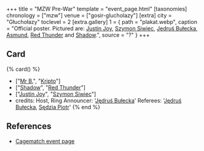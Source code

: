 +++
title = "MZW Pre-War"
template = "event_page.html"
[taxonomies]
chronology = ["mzw"]
venue = ["gosir-glucholazy"]
[extra]
city = "Głuchołazy"
toclevel = 2
[extra.gallery]
1 = { path = "plakat.webp", caption = "Official poster. Pictured are: [Justin Joy](@/w/justin-joy.md), [Szymon Siwiec](@/w/szymon-siwiec.md), [Jędruś Bułecka](@/w/jedrus-bulecka.md), [Asmund](@/w/asmund.md), [Red Thunder](@/w/red-thunder.md) and [Shadow](@/w/shadow.md).", source = "?" }
+++

## Card

{% card() %}
- ["[Mr B.](@/w/mr-b.md)", "[Kripto](@/w/kripto.md)"]
- ["[Shadow](@/w/shadow.md)", "[Red Thunder](@/w/red-thunder.md)"]
- ["[Justin Joy](@/w/justin-joy.md)", "[Szymon Siwiec](@/w/szymon-siwiec.md)"]
- credits:
    Host, Ring Announcer: '[Jędruś Bułecka](@/w/jedrus-bulecka.md)'
    Referees: '[Jędruś Bułecka](@/w/jedrus-bulecka.md), [Sędzia Piotr](@/w/mr-b.md)'
{% end %}

## References

* [Cagematch event page](https://www.cagematch.net/?id=1&nr=153090)
